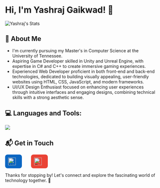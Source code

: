 # Hi, I'm Yashraj Gaikwad! 👋

![Yashraj's Stats](https://github-readme-stats.vercel.app/api?username=yashraj-28&theme=vue-dark&show_icons=true&hide_border=true&count_private=true)


## 🚀 About Me

- I'm currently pursuing my Master's in Computer Science at the University of Tennessee.
- Aspiring Game Developer skilled in Unity and Unreal Engine, with expertise in C# and C++ to create immersive gaming experiences.
- Experienced Web Developer proficient in both front-end and back-end technologies, dedicated to building visually appealing, user-friendly websites using HTML, CSS, JavaScript, and modern frameworks.
- UI/UX Design Enthusiast focused on enhancing user experiences through intuitive interfaces and engaging designs, combining technical skills with a strong aesthetic sense.

## 💻 Languages and Tools:
<p align="left">
  <a href="https://skillicons.dev">
    <img src="https://skillicons.dev/icons?i=html,css,js,ts,react,nextjs,redux,sass,tailwind,bootstrap,git,npm,yarn,vscode,webpack,graphql,firebase,unity,unreal" />
  </a>
</p>


## 📬 Get in Touch

<div style="display: flex; align-items: center; gap: 30px;">
  <a href="https://www.linkedin.com/in/yashraj-gaikwad/" style="text-decoration: none;">
    <div style="display: flex; align-items: center; background-color: #0A66C2; padding: 10px; border-radius: 8px;">
      <img src="https://img.shields.io/badge/LinkedIn-0A66C2?style=flat&logo=linkedin&logoColor=white" alt="LinkedIn" style="height: 25px; margin-right: 10px;">
      <span style="color: white; font-weight: bold;"></span>
    </div>
  </a>

  <a href="mailto:ygaikwad@vols.utk.edu" style="text-decoration: none;">
    <div style="display: flex; align-items: center; background-color: #EA4335; padding: 10px; border-radius: 8px;">
      <img src="https://img.shields.io/badge/Gmail-EA4335?style=flat&logo=gmail&logoColor=white" alt="Gmail" style="height: 25px; margin-right: 10px;">
      <span style="color: white; font-weight: bold;"></span>
    </div>
  </a>
</div>

Thanks for stopping by! Let's connect and explore the fascinating world of technology together. 🚀




<!--
**yashraj-28/yashraj-28** is a ✨ _special_ ✨ repository because its `README.md` (this file) appears on your GitHub profile.

Here are some ideas to get you started:

- 🔭 I’m currently working on ...
- 🌱 I’m currently learning ...
- 👯 I’m looking to collaborate on ...
- 🤔 I’m looking for help with ...
- 💬 Ask me about ...
- 📫 How to reach me: ...
- 😄 Pronouns: ...
- ⚡ Fun fact: ...
-->
